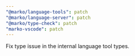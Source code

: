```yaml
---
"@marko/language-tools": patch
"@marko/language-server": patch
"@marko/type-check": patch
"marko-vscode": patch
---
```


Fix type issue in the internal language tool types.

